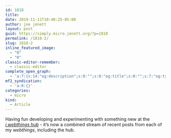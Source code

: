 ```yaml
---
id: 1818
title: 
date: 2019-11-11T10:40:25-05:00
author: joe jenett
layout: post
guid: https://simply.micro.jenett.org/?p=1818
permalink: /1818-2/
slug: 1818-2
inline_featured_image:
  - "0"
  - "0"
classic-editor-remember:
  - classic-editor
complete_open_graph:
  - 'a:7:{s:14:"og:description";s:0:"";s:8:"og:title";s:0:"";s:7:"og:type";s:0:"";s:12:"twitter:card";s:7:"summary";s:15:"twitter:creator";s:0:"";s:19:"twitter:description";s:0:"";s:8:"og:image";s:0:"";}'
mf2_syndication:
  - 'a:0:{}'
categories:
  - micro
kind:
  - Article
---
```

Having fun developing and experimenting with something new at the [_i.webthings hub_](https://iwebthings.jenett.org/ "i.webthings hub") - it’s now a combined stream of recent posts from each of my _webthings_, including the hub.
